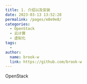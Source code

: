 ```yaml
---
title: 1. 介绍以及安装
date: 2023-03-13 13:52:28
permalink: /pages/e8e9e8/
categories:
  - OpenStack
  - 云计算
  - 虚拟化
tags:
  - 
author: 
  name: brook-w
  link: https://github.com/brook-w
---
```


OpenStack